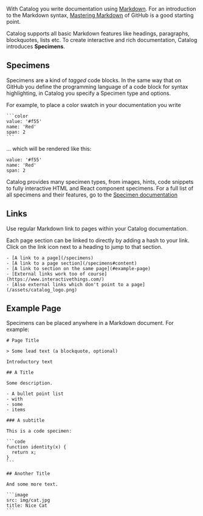 With Catalog you write documentation using [Markdown](http://daringfireball.net/projects/markdown/syntax). For an introduction to the Markdown syntax, [Mastering Markdown](https://guides.github.com/features/mastering-markdown/) of GitHub is a good starting point.

Catalog supports all basic Markdown features like headings, paragraphs, blockquotes, lists etc. To create interactive and rich documentation, Catalog introduces **Specimens**.

## Specimens

Specimens are a kind of _tagged_ code blocks. In the same way that on GitHub you define the programming language of a code block for syntax highlighting, in Catalog you specify a Specimen type and options.

For example, to place a color swatch in your documentation you write

````
```color
value: '#f55'
name: 'Red'
span: 2
```
````

… which will be rendered like this:

```color
value: '#f55'
name: 'Red'
span: 2
```

Catalog provides many specimen types, from images, hints, code snippets to fully interactive HTML and React component specimens. For a full list of all specimens and their features, go to the [Specimen documentation](/specimens)

## Links

Use regular Markdown link to pages within your Catalog documentation.

Each page section can be linked to directly by adding a hash to your link. Click on the link icon next to a heading to jump to that section.

```code|lang-markdown
- [A link to a page](/specimens)
- [A link to a page section](/specimens#content)
- [A link to section on the same page](#example-page)
- [External links work too of course](https://www.interactivethings.com/)
- [Also external links which don't point to a page](/assets/catalog_logo.png)
```

## Example Page

Specimens can be placed anywhere in a Markdown document. For example:

````code|lang-markdown
# Page Title

> Some lead text (a blockquote, optional)

Introductory text

## A Title

Some description.

- A bullet point list
- with
- some
- items

### A subtitle

This is a code specimen:

```code
function identity(x) {
  return x;
}
```

## Another Title

And some more text.

```image
src: img/cat.jpg
title: Nice Cat
```
````
